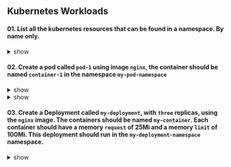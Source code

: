## Kubernetes Workloads

#### 01. List all the kubernetes resources that can be found in a namespace. By name only.

<details><summary>show</summary>
<p>

```bash
kubectl api-resources --namespaced=true # # From Kubernetes.io Bookmarks..Namespace

NAME                               SHORTNAMES                           APIVERSION                                  NAMESPACED   
bindings                                                                v1                                          true         
configmaps                         cm                                   v1                                          true         
endpoints                          ep                                   v1                                          true         
events                             ev                                   v1                                          true         
...
  
# Do not need the additional supplied columns.
  
kubectl api-resources --namespaced=true -o name
bindings
configmaps
endpoints
events
...  
  
```

</p>
</details>

#### 02. Create a pod called `pod-1` using image `nginx`, the container should be named `container-1` in the namespace `my-pod-namespace`

<details><summary>show</summary>
<p>

```bash
# Switch context into the namespace so that all subsequent commands execute inside that namespace.
kubectl config set-context --current --namespace=my-pod-namespace 
```  
  
```bash
# Run the help flag to get examples
kubectl run -h 

Examples:
  # Start a nginx pod
  kubectl run nginx --image=nginx

  # Start a hazelcast pod and let the container expose port 5701
  kubectl run hazelcast --image=hazelcast/hazelcast --port=5701

  # Start a hazelcast pod and set environment variables "DNS_DOMAIN=cluster" and "POD_NAMESPACE=default" in the
container
  kubectl run hazelcast --image=hazelcast/hazelcast --env="DNS_DOMAIN=cluster" --env="POD_NAMESPACE=default"

  # Start a hazelcast pod and set labels "app=hazelcast" and "env=prod" in the container
  kubectl run hazelcast --image=hazelcast/hazelcast --labels="app=hazelcast,env=prod"

  # Dry run; print the corresponding API objects without creating them
  kubectl run nginx --image=nginx --dry-run=client

  # Start a nginx pod, but overload the spec with a partial set of values parsed from JSON
  kubectl run nginx --image=nginx --overrides='{ "apiVersion": "v1", "spec": { ... } }'

  # Start a busybox pod and keep it in the foreground, don't restart it if it exits
  kubectl run -i -t busybox --image=busybox --restart=Never

  # Start the nginx pod using the default command, but use custom arguments (arg1 .. argN) for that command
  kubectl run nginx --image=nginx -- <arg1> <arg2> ... <argN>

  # Start the nginx pod using a different command and custom arguments
  kubectl run nginx --image=nginx --command -- <cmd> <arg1> ... <argN> 
```  

</p>
</details>  
  
<details><summary>show</summary>
<p>
  
```bash
# Using the best example that matches the question  
kubectl run pod-1 --image=nginx --dry-run=client -o yaml > q2.yml
```

```bash
# Edit the YAML file to make required changes
# Use the Question number in case you want to return to the question for reference or for review  
vi q3.yml  
```
  
```bash
apiVersion: v1
kind: Pod
metadata:
  creationTimestamp: null
  labels:
    run: pod-1
  name: pod-1
spec:
  containers:
  - image: nginx
    name: container-1 # Change from pod-1 to container-1
    resources: {}
  dnsPolicy: ClusterFirst
  restartPolicy: Always
status: {}

```

```bash
# Apply the YAML file to the Kubernetes API server    
kubectl apply -f q2.yml 
```

```bash
# Quick verification that the pod was created and is working
kubectl get all 
```  
  
</p>
</details>

#### 03. Create a Deployment called `my-deployment`, with `three` replicas, using the `nginx` image. The containers should be named `my-container`. Each container should have a memory `request` of 25Mi and a memory `limit` of 100Mi. This deployment should run in the `my-deployment-namespace` namespace.

<details><summary>show</summary>
<p>

```bash
# Run the help flag to get examples
kubectl create deployment -h
kubectl create deploy -h
  
Examples:
  # Create a deployment named my-dep that runs the busybox image
  kubectl create deployment my-dep --image=busybox

  # Create a deployment with a command
  kubectl create deployment my-dep --image=busybox -- date

  # Create a deployment named my-dep that runs the nginx image with 3 replicas
  kubectl create deployment my-dep --image=nginx --replicas=3

  # Create a deployment named my-dep that runs the busybox image and expose port 5701
  kubectl create deployment my-dep --image=busybox --port=5701  
```

```bash
# Using the best example that matches the question
kubectl create deployment my-deployment --image=nginx --repliacs=3 -n my-namespace --dry-run=client -o yaml > q3.yml
```

```bash
# Edit the YAML file to make required changes
vi q3.yml  
```
  
```bash
apiVersion: apps/v1
kind: Deployment
metadata:
  creationTimestamp: null
  labels:
    app: my-deployment
  name: my-deployment
  namespace: my-mynamespace
spec:
  replicas: 3
  selector:
    matchLabels:
      app: my-deployment
  strategy: {}
  template:
    metadata:
      creationTimestamp: null
      labels:
        app: my-deployment
    spec:
      containers:
      - image: nginx
        name: my-container # Change from nginx to my container 
        resources:         # From Kubernetes.io Bookmarks..Core Pod..Pod-Limits and Requests
          requests:
            memory: "25Mi"        
          limits:
            memory: "100Mi"        
        resources: {}
status: {}
```

```bash
# Apply the YAML file to the Kubernetes API server  
kubectl apply -f q3.yml  
```
  
```bash
# Quick verification that the deployment was created and is working
kubectl get all -n 
```
  
